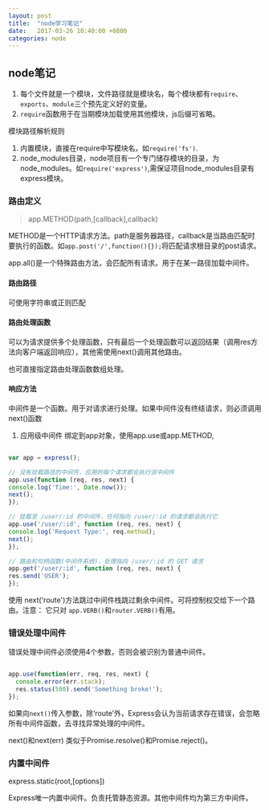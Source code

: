 ```yaml
---
layout: post
title:  "node学习笔记"
date:   2017-03-26 10:40:00 +0800
categories: node
---
```


## node笔记

1. 每个文件就是一个模块，文件路径就是模块名，每个模块都有`require`、`exports`、`module`三个预先定义好的变量。
2. `require`函数用于在当期模块加载使用其他模块，js后缀可省略。


模块路径解析规则
1. 内置模块，直接在require中写模块名，如`require('fs')`.
2. node_modules目录，node项目有一个专门储存模块的目录，为node_modules。如`require('express')`,需保证项目node_modules目录有express模块。


### 路由定义 

> app.METHOD(path,[callback],callback)

METHOD是一个HTTP请求方法。path是服务器路径，callback是当路由匹配时要执行的函数。如`app.post('/',function(){});`将匹配请求根目录的post请求。

app.all()是一个特殊路由方法，会匹配所有请求。用于在某一路径加载中间件。

#### 路由路径

可使用字符串或正则匹配

#### 路由处理函数
可以为请求提供多个处理函数，只有最后一个处理函数可以返回结果（调用res方法向客户端返回响应），其他需使用next()调用其他路由。

也可直接指定路由处理函数数组处理。

#### 响应方法

中间件是一个函数。用于对请求进行处理。如果中间件没有终结请求，则必须调用next()函数

1. 应用级中间件
  绑定到app对象，使用app.use或app.METHOD,
  
  
  ```js
  
  var app = express();

  // 没有挂载路径的中间件，应用的每个请求都会执行该中间件
 app.use(function (req, res, next) {
  console.log('Time:', Date.now());
  next();
});

 // 挂载至 /user/:id 的中间件，任何指向 /user/:id 的请求都会执行它
app.use('/user/:id', function (req, res, next) {
  console.log('Request Type:', req.method);
  next();
});

 // 路由和句柄函数(中间件系统)，处理指向 /user/:id 的 GET 请求
app.get('/user/:id', function (req, res, next) {
  res.send('USER');
});
  
  ```
  
  使用 next('route')方法跳过中间件栈跳过剩余中间件。可将控制权交给下一个路由。注意： 它只对 `app.VERB()`和`router.VERB()`有用。
  
  
  
### 错误处理中间件

错误处理中间件必须使用4个参数，否则会被识别为普通中间件。

```javascript

app.use(function(err, req, res, next) {
  console.error(err.stack);
  res.status(500).send('Something broke!');
});

```
如果向`next()`传入参数，除‘route’外，Express会认为当前请求存在错误，会忽略所有中间件函数，去寻找异常处理的中间件。

next()和next(err) 类似于Promise.resolve()和Promise.reject()。

### 内置中间件

express.static(root,[options])

Express唯一内置中间件。负责托管静态资源。其他中间件均为第三方中间件。


























